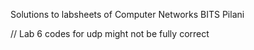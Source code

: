 Solutions to labsheets of Computer Networks BITS Pilani

// Lab 6 codes for udp might not be fully correct
